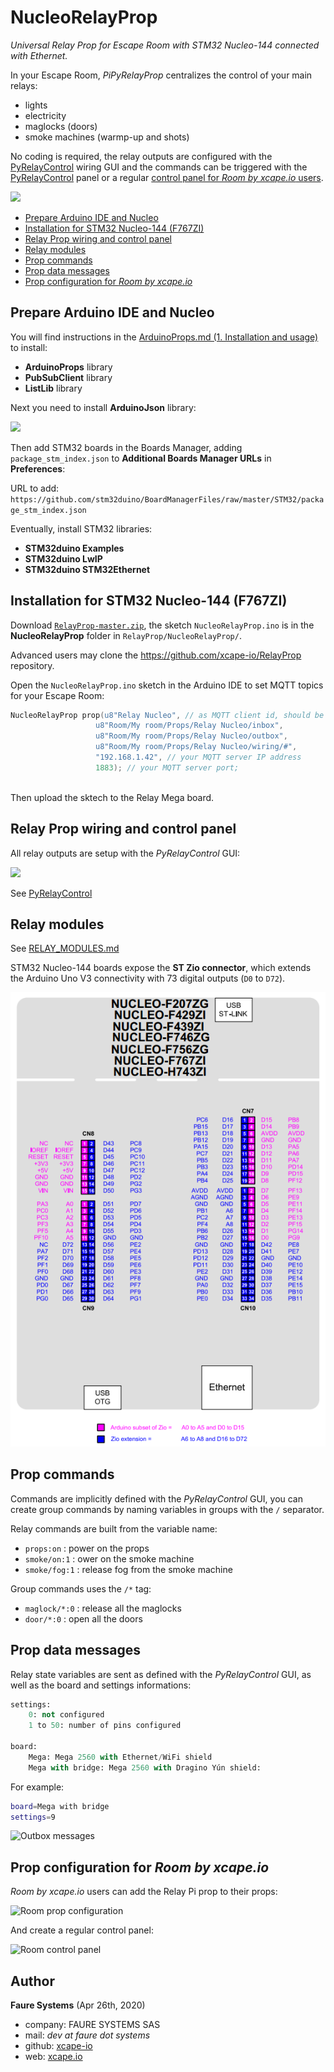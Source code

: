 # NucleoRelayProp
*Universal Relay Prop for Escape Room with STM32 Nucleo-144  connected with Ethernet.*

In your Escape Room, *PiPyRelayProp* centralizes the control of your main relays:
* lights
* electricity
* maglocks (doors)
* smoke machines (warmp-up and shots)

No coding is required, the relay outputs are configured with the [PyRelayControl](https://github.com/xcape-io/RelayProp/tree/master/PyRelayControl) wiring GUI and the commands can be triggered with the [PyRelayControl](https://github.com/xcape-io/RelayProp/tree/master/PyRelayControl) panel or a regular [control panel for *Room by xcape.io* users](https://github.com/xcape-io/RelayProp/tree/master/NucleoRelayProp#prop-configuration-for-room-by-xcapeio).

<img src="https://github.com/xcape-io/RelayProp/blob/master/docs/nucleorelayprop.png" width="900">

* [Prepare Arduino IDE and Nucleo](https://github.com/xcape-io/RelayProp/tree/master/NucleoRelayProp#prepare-arduino-ide-and-nucleo)
* [Installation for STM32 Nucleo-144 (F767ZI)](https://github.com/xcape-io/RelayProp/tree/master/NucleoRelayProp#installation-for-dragino-yun-ethernet-or-wifi-shield)
* [Relay Prop wiring and control panel](https://github.com/xcape-io/RelayProp/tree/master/NucleoRelayProp#relay-prop-wiring-and-control-panel)
* [Relay modules](https://github.com/xcape-io/RelayProp/tree/master/NucleoRelayProp#relay-modules)
* [Prop commands](https://github.com/xcape-io/RelayProp/tree/master/NucleoRelayProp#prop-commands)
* [Prop data messages](https://github.com/xcape-io/RelayProp/tree/master/NucleoRelayProp#prop-data-messages)
* [Prop configuration for *Room by xcape.io*](https://github.com/xcape-io/RelayProp/tree/master/NucleoRelayProp#prop-configuration-for-room-by-xcapeio)


## Prepare Arduino IDE and Nucleo
You will find instructions in the <a href="https://github.com/xcape-io/ArduinoProps#1-installation-and-usage" target="_blank">ArduinoProps.md (1. Installation and usage)</a> to install:
* **ArduinoProps** library
* **PubSubClient** library
* **ListLib** library

Next you need to install **ArduinoJson** library:

![](https://github.com/xcape-io/RelayProp/raw/master/docs/images/arduino-install-json.png)

Then add STM32 boards in the Boards Manager, adding `package_stm_index.json` to **Additional Boards Manager URLs** in **Preferences**:

URL to add: `https://github.com/stm32duino/BoardManagerFiles/raw/master/STM32/package_stm_index.json`

Eventually, install STM32 libraries:
* **STM32duino Examples**
* **STM32duino LwIP**
* **STM32duino STM32Ethernet**

## Installation for STM32 Nucleo-144 (F767ZI)
Download <a href="https://github.com/xcape-io/RelayProp/archive/master.zip" target="_blank">`RelayProp-master.zip`</a>, the sketch `NucleoRelayProp.ino` is in the **NucleoRelayProp** folder in  `RelayProp/NucleoRelayProp/`.

Advanced users may clone the <a href="https://github.com/xcape-io/RelayProp" target="_blank">https://github.com/xcape-io/RelayProp</a> repository.

Open the `NucleoRelayProp.ino` sketch in the Arduino IDE to set MQTT topics for your Escape Room:
```c
NucleoRelayProp prop(u8"Relay Nucleo", // as MQTT client id, should be unique per client for given broker
                   u8"Room/My room/Props/Relay Nucleo/inbox",
                   u8"Room/My room/Props/Relay Nucleo/outbox",
                   u8"Room/My room/Props/Relay Nucleo/wiring/#",
                   "192.168.1.42", // your MQTT server IP address
                   1883); // your MQTT server port;
                   
```

Then upload the sktech to the Relay Mega board.


## Relay Prop wiring and control panel
All relay outputs are setup with the *PyRelayControl* GUI:

![](https://github.com/xcape-io/RelayProp/blob/master/NucleoRelayProp/screenshots/pyrelaywiring.png)

See [PyRelayControl](https://github.com/xcape-io/RelayProp/tree/master/PyRelayControl)


## Relay modules
See [RELAY_MODULES.md](https://github.com/xcape-io/RelayProp/blob/master/RELAY_MODULES.md)

STM32 Nucleo-144 boards expose the **ST Zio connector**, which extends the Arduino Uno V3 connectivity with 73 digital outputs (`D0` to `D72`).

![](screenshots/stm32-nucleo-144-zio.png)



## Prop commands
Commands are implicitly defined with the *PyRelayControl* GUI, you can create group commands by naming variables in groups with the `/` separator.

Relay commands are built from the variable name:

* `props:on` : power on the props
* `smoke/on:1` : ower on the smoke machine
* `smoke/fog:1` : release fog from the smoke machine

Group commands uses the `/*` tag: 

* `maglock/*:0` : release all the maglocks
* `door/*:0` : open all the doors


## Prop data messages
Relay state variables are sent as defined with the *PyRelayControl* GUI, as well as the board and settings informations:

```python
settings:
    0: not configured
    1 to 50: number of pins configured

board:
    Mega: Mega 2560 with Ethernet/WiFi shield
    Mega with bridge: Mega 2560 with Dragino Yún shield: 
```

For example:

```bash
board=Mega with bridge 
settings=9 
```

![Outbox messages](https://github.com/xcape-io/RelayProp/blob/master/NucleoRelayProp/screenshots/outbox-messages.png)


## Prop configuration for *Room by xcape.io*
*Room by xcape.io* users can add the Relay Pi prop to their props:

![Room prop configuration](https://github.com/xcape-io/RelayProp/blob/master/NucleoRelayProp/screenshots/room-prop-settings.png)

And create a regular control panel:

![Room control panel](https://github.com/xcape-io/RelayProp/blob/master/NucleoRelayProp/screenshots/room-prop-control-panel.png)


## Author

**Faure Systems** (Apr 26th, 2020)
* company: FAURE SYSTEMS SAS
* mail: *dev at faure dot systems*
* github: <a href="https://github.com/xcape-io?tab=repositories" target="_blank">xcape-io</a>
* web: <a href="https://xcape.io/" target="_blank">xcape.io</a>
